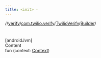 ```yaml
---
title: <init> -
---
```

//[verify](../../../index.md)/[com.twilio.verify](../../index.md)/[TwilioVerify](../index.md)/[Builder](index.md)/[<init>](-init-.md)



# <init>  
[androidJvm]  
Content  
fun [<init>](-init-.md)(context: [Context](https://developer.android.com/reference/android/content/Context.html))  




